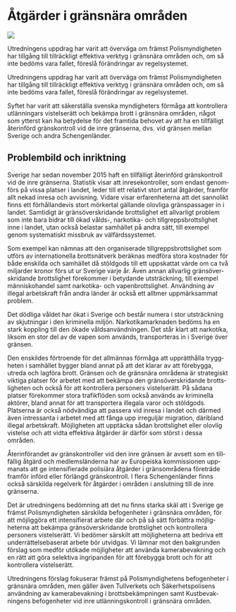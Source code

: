 # Åtgärder i gränsnära områden

![](/contentassets/2aa299d84d2749e4b9f1d95c62def336/omslag-sou-2021-92.jpg?width=150&quality=85)

Utredningens upp­drag har varit att över­väga om främst Polis­myndig­heten har till­gång till till­räckligt effektiva verk­tyg i gräns­nära om­råden och, om så inte bedöms vara fallet, före­slå föränd­ringar av regel­systemet.

Utredningens upp­drag har varit att över­väga om främst Polis­myndig­heten har till­gång till till­räckligt effektiva verk­tyg i gräns­nära om­råden och, om så inte bedöms vara fallet, före­slå föränd­ringar av regel­systemet.

Syftet har varit att säker­ställa svenska myndig­heters för­måga att kontrol­lera utlän­ningars vistelse­rätt och bekämpa brott i gräns­nära områden, något som ytterst kan ha betydelse för det fram­tida behovet av att ha en till­fälligt åter­införd gräns­kontroll vid de inre gränserna, dvs. vid gränsen mellan Sverige och andra Schengen­länder.

## Problembild och inriktning

Sverige har sedan november 2015 haft en till­fälligt åter­införd gräns­kontroll vid de inre gränserna. Stati­stik visar att inrese­kontroller, som endast genom­förs på vissa platser i landet, leder till ett relativt stort antal åtgärder, framför allt nekad inresa och avvis­ning. Vidare visar erfaren­heterna att det sanno­likt finns ett förhål­lande­vis stort mörker­tal gällande olov­liga gräns­passager in i landet. Samtidigt är gräns­över­skridande brotts­lighet ett allvarligt problem som inte bara bidrar till ökad vålds-, narkotika- och tillgrepps­brottslighet inne i landet, utan också belastar sam­hället på andra sätt, till exempel genom syste­matiskt miss­bruk av välfärdssystemet.

Som exempel kan nämnas att den organise­rade tillgrepps­brotts­lighet som utförs av inter­natio­nella brotts­nätverk beräknas medföra stora kost­nader för både enskilda och sam­hället då stöld­gods till ett upp­skattat värde om ca två miljarder kronor förs ut ur Sverige varje år. Även annan all­varlig gräns­över­skridande brotts­lighet före­kommer i bety­dande utsträck­ning, till exempel människo­handel samt narkotika- och vapen­brotts­lighet. Använd­ning av illegal arbets­kraft från andra länder är också ett alltmer upp­märk­sammat problem.

Det dödliga våldet har ökat i Sverige och består numera i stor utsträck­ning av skjutningar i den krimi­nella miljön. Narkotika­mark­naden bedöms ha en stark koppling till den ökade vålds­använd­ningen. Det står klart att narko­tika, liksom en stor del av de vapen som används, trans­porteras in i Sverige över gränsen.

Den enskil­des förtro­ende för det all­männas förmåga att upp­rätt­hålla trygg­heten i sam­hället bygger bland annat på att det klarar av att före­bygga, utreda och lagföra brott. Gränsen och de gräns­nära områdena är strategiskt viktiga platser för arbetet med att bekämpa den gräns­över­skridande brotts­lig­heten och också för att kon­trollera personers vistelse­rätt. På sådana platser före­kommer stora trafik­flöden som också används av krimi­nella aktörer, bland annat för att trans­portera illegala varor och stöld­gods. Platserna är också nöd­vändiga att passera vid inresa i landet och därmed även intressanta i arbetet med att fånga upp irreguljär migration, däribland illegal arbetskraft. Möjlig­heten att upp­täcka sådan brotts­lighet eller olovlig vistelse och att vidta effek­tiva åtgärder är därför som störst i dessa områden.

Återin­förandet av gräns­kontroller vid den inre gränsen är avsett som en till­fällig åtgärd och medlems­länderna har av Europeiska kom­missionen upp­manats att ge intensi­fierade polisiära åtgärder i gräns­områdena före­träde framför införd eller förlängd gräns­kontroll. I flera Schengen­länder finns också särskilda regel­verk för åtgärder i områden i anslut­ning till de inre gränserna.

Det är utred­ningens bedöm­ning att det nu finns starka skäl att i Sverige ge främst Polis­myndig­heten särskilda befogen­heter i gräns­nära områden, för att möjlig­göra ett intensi­fierat arbete där och på så sätt förbättra möjlig­heterna att bekämpa gräns­över­skridande brotts­lighet och kontrollera personers vistelse­rätt. Vi bedömer särskilt att möjlig­heterna att bedriva ett under­rättelse­baserat arbete bör utvidgas. Vi lämnar mot den bak­grunden förslag som medför utökade möjlig­heter att använda kamera­bevak­ning och en rätt att göra selektiva ingripan­den för att före­bygga brott och för att kontrol­lera vistelse­rätt.

Utredningens förslag foku­serar främst på Polis­myndig­hetens befogen­heter i gräns­nära områden, men gäller även Tull­verkets och Säkerhets­polisens använd­ning av kamera­bevakning i brotts­bekämp­ningen samt Kust­bevak­ningens befogen­heter vid inre utlän­nings­kontroll i gränsnära områden.
